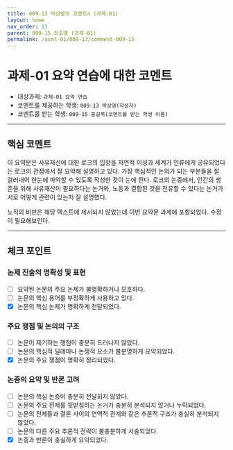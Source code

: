 ```yaml
---
title: 009-13 박상영의 코멘트a (과제-01) 
layout: home
nav_order: 13
parent: 009-15 최호열 (과제-01)
permalink: /asmt-01/009-13/comment-009-15
---
```


# 과제-01 요약 연습에 대한 코멘트

- 대상과제: `과제-01 요약 연습`
- 코멘트를 제공하는 학생: `009-13 박상영(작성자)` 
- 코멘트를 받는 학생: `009-15 홍길북(코멘트를 받는 학생 이름)` 

---

## 핵심 코멘트

이 요약문은 사유재산에 대한 로크의 입장을 자연적 이성과 세계가 인류에게 공유되었다는 로크의 관점에서 잘 요약해 설명하고 있다. 가장 핵심적인 논의가 되는 부분들을 잘 걸러내어 한눈에 파악할 수 있도록 작성한 것이 눈에 띈다. 로크의 논증에서, 인간의 생존을 위해 사유재산이 필요하다는 논거와, 노동과 결합된 것을 전유할 수 있다는 논거가 서로 어떻게 관련이 있는지 잘 설명했다.

노직의 비판은 해당 텍스트에 제시되지 않았는데 이번 요약문 과제에 포함되었다. 수정이 필요해보인다.

---

## 체크 포인트

### 논제 진술의 명확성 및 표현  
- [ ] 요약된 논문의 주요 논제가 불명확하거나 모호하다.  
- [ ] 논문의 핵심 용어를 부정확하게 사용하고 있다.  
- [x] 논문의 핵심 논제가 명확하게 전달되었다.  

### 주요 쟁점 및 논의의 구조  
- [ ] 논문이 제기하는 쟁점이 충분히 드러나지 않았다.  
- [ ] 논문의 핵심적 딜레마나 논쟁적 요소가 불분명하게 요약되었다.  
- [x] 논문의 주요 쟁점이 명확히 정리되었다.  

### 논증의 요약 및 반론 고려  
- [ ] 논문의 핵심 논증이 충분히 전달되지 않았다.  
- [ ] 논문의 주요 전제를 뒷받침하는 논거가 충분히 분석되지 않거나 누락되었다.  
- [ ] 논문의 전제들과 결론 사이의 연역적 관계와 같은 추론적 구조가 충실히 분석되지 않았다.  
- [ ] 논문의 다른 주요 추론적 전략이 불충분하게 서술되었다.
- [x] 논증과 반론이 충실하게 요약되었다. 
